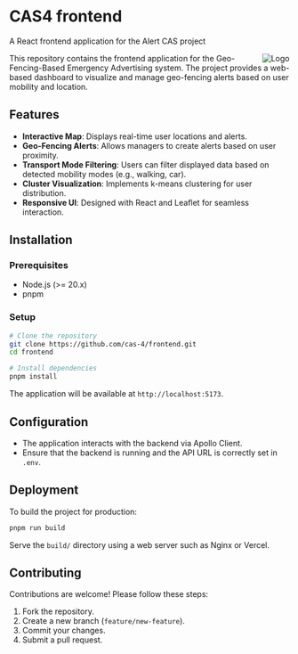 # CAS4 frontend
A React frontend application for the Alert CAS project

<img src="https://avatars.githubusercontent.com/u/175958109?s=100&v=4" alt="Logo" align="right"/>

This repository contains the frontend application for the Geo-Fencing-Based Emergency Advertising system. 
The project provides a web-based dashboard to visualize and manage geo-fencing alerts based on user mobility and location.

## Features

- **Interactive Map**: Displays real-time user locations and alerts.
- **Geo-Fencing Alerts**: Allows managers to create alerts based on user proximity.
- **Transport Mode Filtering**: Users can filter displayed data based on detected mobility modes (e.g., walking, car).
- **Cluster Visualization**: Implements k-means clustering for user distribution.
- **Responsive UI**: Designed with React and Leaflet for seamless interaction.

## Installation

### Prerequisites
- Node.js (>= 20.x)
- pnpm

### Setup

```sh
# Clone the repository
git clone https://github.com/cas-4/frontend.git
cd frontend

# Install dependencies
pnpm install
```

The application will be available at `http://localhost:5173`.

## Configuration

- The application interacts with the backend via Apollo Client.
- Ensure that the backend is running and the API URL is correctly set in `.env`.

## Deployment

To build the project for production:

```sh
pnpm run build
```

Serve the `build/` directory using a web server such as Nginx or Vercel.

## Contributing

Contributions are welcome! Please follow these steps:
1. Fork the repository.
2. Create a new branch (`feature/new-feature`).
3. Commit your changes.
4. Submit a pull request.
